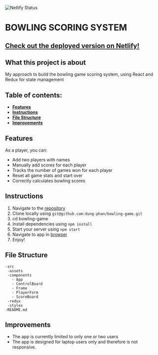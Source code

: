 ![Netlify Status](https://api.netlify.com/api/v1/badges/7a2b3940-04de-4a62-9531-b1442be13387/deploy-status)

# BOWLING SCORING SYSTEM

## [ Check out the deployed version on Netlify! ](https://bowling-score.netlify.app)

## What this project is about

My approach to build the bowling game scoring system, using React and Redux for state management

## Table of contents:

- **[Features](#features)**
- **[Instructions](#instructions)**
- **[File Structure](#file-structure)**
- **[Improvements](#improvements)**

## Features

As a player, you can:

- Add two players with names
- Manually add scores for each player
- Tracks the number of games won for each player
- Reset all game stats and start over
- Correctly calculates bowling scores

## Instructions

1. Navigate to the [repository](https://github.com/dung-phan/bowling-game)
2. Clone locally using
   `git@github.com:dung-phan/bowling-game.git`
3. cd bowling-game
4. Install dependencies using `npm install`
5. Start your server using `npm start`
6. Navigate to app in [browser](http://localhost:3000)
7. Enjoy!

## File Structure

```
-src
 -assets
 -components
   - App
   - ControlBoard
   - Frame
   - PlayerForm
   - ScoreBoard
 -redux
 -styles
-README.md
```

## Improvements

- The app is currently limited to only one or two users
- The app is designed for laptop users only and therefore is not responsive.
